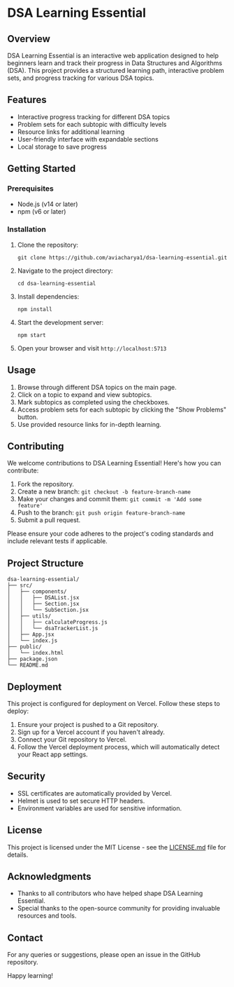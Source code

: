 # DSA Learning Essential

## Overview

DSA Learning Essential is an interactive web application designed to help beginners learn and track their progress in Data Structures and Algorithms (DSA). This project provides a structured learning path, interactive problem sets, and progress tracking for various DSA topics.

## Features

- Interactive progress tracking for different DSA topics
- Problem sets for each subtopic with difficulty levels
- Resource links for additional learning
- User-friendly interface with expandable sections
- Local storage to save progress

## Getting Started

### Prerequisites

- Node.js (v14 or later)
- npm (v6 or later)

### Installation

1. Clone the repository:
   ```
   git clone https://github.com/aviacharya1/dsa-learning-essential.git
   ```

2. Navigate to the project directory:
   ```
   cd dsa-learning-essential
   ```

3. Install dependencies:
   ```
   npm install
   ```

4. Start the development server:
   ```
   npm start
   ```

5. Open your browser and visit `http://localhost:5713`

## Usage

1. Browse through different DSA topics on the main page.
2. Click on a topic to expand and view subtopics.
3. Mark subtopics as completed using the checkboxes.
4. Access problem sets for each subtopic by clicking the "Show Problems" button.
5. Use provided resource links for in-depth learning.

## Contributing

We welcome contributions to DSA Learning Essential! Here's how you can contribute:

1. Fork the repository.
2. Create a new branch: `git checkout -b feature-branch-name`
3. Make your changes and commit them: `git commit -m 'Add some feature'`
4. Push to the branch: `git push origin feature-branch-name`
5. Submit a pull request.

Please ensure your code adheres to the project's coding standards and include relevant tests if applicable.

## Project Structure

```
dsa-learning-essential/
├── src/
│   ├── components/
│   │   ├── DSAList.jsx
│   │   ├── Section.jsx
│   │   └── SubSection.jsx
│   ├── utils/
│   │   ├── calculateProgress.js
│   │   └── dsaTrackerList.js
│   ├── App.jsx
│   └── index.js
├── public/
│   └── index.html
├── package.json
└── README.md
```

## Deployment

This project is configured for deployment on Vercel. Follow these steps to deploy:

1. Ensure your project is pushed to a Git repository.
2. Sign up for a Vercel account if you haven't already.
3. Connect your Git repository to Vercel.
4. Follow the Vercel deployment process, which will automatically detect your React app settings.

## Security

- SSL certificates are automatically provided by Vercel.
- Helmet is used to set secure HTTP headers.
- Environment variables are used for sensitive information.

## License

This project is licensed under the MIT License - see the [LICENSE.md](LICENSE.md) file for details.

## Acknowledgments

- Thanks to all contributors who have helped shape DSA Learning Essential.
- Special thanks to the open-source community for providing invaluable resources and tools.

## Contact

For any queries or suggestions, please open an issue in the GitHub repository.

Happy learning!



